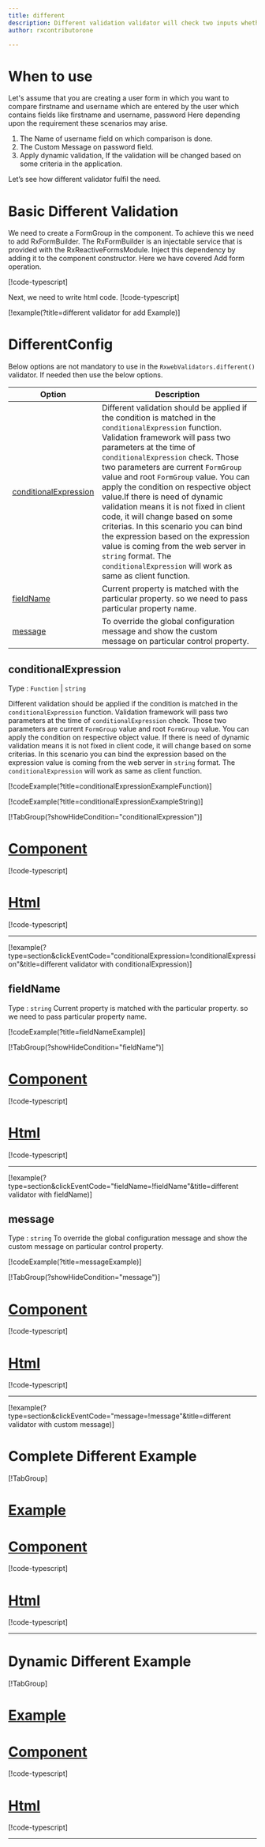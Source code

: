 ```yaml
---
title: different 
description: Different validation validator will check two inputs whether they are different or not. It is just opposite of compare validator.
author: rxcontributorone

---
```


# When to use
Let's assume that you are creating a user form in which you want to compare firstname and username which are entered by the user which contains fields like firstname and username, password Here depending upon the requirement these scenarios may arise.
1.	The Name of username field on which comparison is done.
2.  The Custom Message on password field.  
3.	Apply dynamic validation, If the validation will be changed based on some criteria in the application.

Let’s see how different validator fulfil the need.

# Basic Different Validation
We need to create a FormGroup in the component. To achieve this we need to add RxFormBuilder. The RxFormBuilder is an injectable service that is provided with the RxReactiveFormsModule. Inject this dependency by adding it to the component constructor.
Here we have covered Add form operation. 

[!code-typescript[](\assets\examples\reactive-form-validators\validators\different\add\different-add.component.ts?type=section)]

Next, we need to write html code.
[!code-typescript[](\assets\examples\reactive-form-validators\validators\different\add\different-add.component.html?type=section)]

[!example(?title=different validator for add Example)]
<app-different-add-validator></app-different-add-validator>

# DifferentConfig
Below options are not mandatory to use in the `RxwebValidators.different()` validator. If needed then use the below options.

|Option | Description |
|--- | ---- |
|[conditionalExpression](#conditionalexpression) | Different validation should be applied if the condition is matched in the `conditionalExpression` function. Validation framework will pass two parameters at the time of `conditionalExpression` check. Those two parameters are current `FormGroup` value and root `FormGroup` value. You can apply the condition on respective object value.If there is need of dynamic validation means it is not fixed in client code, it will change based on some criterias. In this scenario you can bind the expression based on the expression value is coming from the web server in `string` format. The `conditionalExpression` will work as same as client function. |
|[fieldName](#fieldName) | Current property is matched with the particular property. so we need to pass particular property name. |
|[message](#message) | To override the global configuration message and show the custom message on particular control property. |

## conditionalExpression 
Type :  `Function`  |  `string` 

Different validation should be applied if the condition is matched in the `conditionalExpression` function. Validation framework will pass two parameters at the time of `conditionalExpression` check. Those two parameters are current `FormGroup` value and root `FormGroup` value. You can apply the condition on respective object value.
If there is need of dynamic validation means it is not fixed in client code, it will change based on some criterias. In this scenario you can bind the expression based on the expression value is coming from the web server in `string` format. The `conditionalExpression` will work as same as client function.

[!codeExample(?title=conditionalExpressionExampleFunction)]

[!codeExample(?title=conditionalExpressionExampleString)]

[!TabGroup(?showHideCondition="conditionalExpression")]
# [Component](#tab\conditionalExpressionComponent)
[!code-typescript[](\assets\examples\reactive-form-validators\validators\different\conditionalExpression\different-conditional-expressions.component.ts)]
# [Html](#tab\conditionalExpressionHtml)
[!code-typescript[](\assets\examples\reactive-form-validators\validators\different\conditionalExpression\different-conditional-expressions.component.html)]
***

[!example(?type=section&clickEventCode="conditionalExpression=!conditionalExpression"&title=different validator with conditionalExpression)]
<app-different-conditionalExpression-validator></app-different-conditionalExpression-validator>

## fieldName 
Type :  `string` 
Current property is matched with the particular property. so we need to pass particular property name.

[!codeExample(?title=fieldNameExample)]

[!TabGroup(?showHideCondition="fieldName")]
# [Component](#tab\fieldNameComponent)
[!code-typescript[](\assets\examples\reactive-form-validators\validators\different\fieldName\different-field-name.component.ts)]
# [Html](#tab\fieldNameHtml)
[!code-typescript[](\assets\examples\reactive-form-validators\validators\different\fieldName\different-field-name.component.html)]
***

[!example(?type=section&clickEventCode="fieldName=!fieldName"&title=different validator with fieldName)]
<app-different-fieldName-validator></app-different-fieldName-validator>

## message
Type :  `string` 
To override the global configuration message and show the custom message on particular control property.

[!codeExample(?title=messageExample)]

[!TabGroup(?showHideCondition="message")]
# [Component](#tab\messageComponent)
[!code-typescript[](\assets\examples\reactive-form-validators\validators\different\message\different-message.component.ts)]
# [Html](#tab\messageHtml)
[!code-typescript[](\assets\examples\reactive-form-validators\validators\different\message\different-message.component.html)]
***

[!example(?type=section&clickEventCode="message=!message"&title=different validator with custom message)]
<app-different-message-validator></app-different-message-validator>

# Complete Different Example
[!TabGroup]
# [Example](#tab\completeexample)
<app-different-complete-validator></app-different-complete-validator>
# [Component](#tab\completecomponent)
[!code-typescript[](\assets\examples\reactive-form-validators\validators\different\complete\different-complete.component.ts)]
# [Html](#tab\completehtml)
[!code-typescript[](\assets\examples\reactive-form-validators\validators\different\complete\different-complete.component.html)]
***

# Dynamic Different Example
[!TabGroup]
# [Example](#tab\dynamicexample)
<app-different-dynamic-validator></app-different-dynamic-validator>
# [Component](#tab\dynamiccomponent)
[!code-typescript[](\assets\examples\reactive-form-validators\validators\different\dynamic\different-dynamic.component.ts)]
# [Html](#tab\dynamichtml)
[!code-typescript[](\assets\examples\reactive-form-validators\validators\different\dynamic\different-dynamic.component.html)]
***